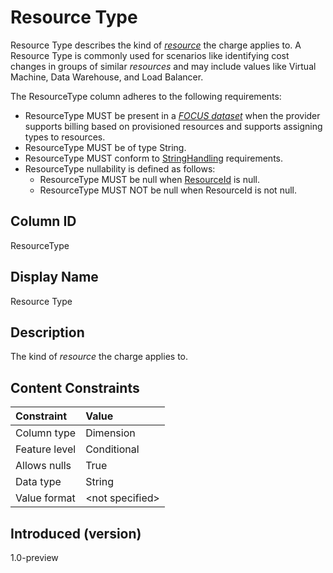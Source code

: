 # Resource Type

Resource Type describes the kind of [*resource*](#glossary:resource) the charge applies to. A Resource Type is commonly used for scenarios like identifying cost changes in groups of similar *resources* and may include values like Virtual Machine, Data Warehouse, and Load Balancer.

The ResourceType column adheres to the following requirements:

* ResourceType MUST be present in a [*FOCUS dataset*](#glossary:FOCUS-dataset) when the provider supports billing based on provisioned resources and supports assigning types to resources.
* ResourceType MUST be of type String.
* ResourceType MUST conform to [StringHandling](#stringhandling) requirements.
* ResourceType nullability is defined as follows:
  * ResourceType MUST be null when [ResourceId](#resourceid) is null.
  * ResourceType MUST NOT be null when ResourceId is not null.

## Column ID

ResourceType

## Display Name

Resource Type

## Description

The kind of *resource* the charge applies to.

## Content Constraints

|    Constraint   |      Value      |
|:----------------|:----------------|
| Column type     | Dimension       |
| Feature level   | Conditional     |
| Allows nulls    | True            |
| Data type       | String          |
| Value format    | \<not specified> |

## Introduced (version)

1.0-preview
